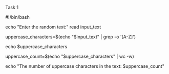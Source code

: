 Task 1

#!/bin/bash


echo "Enter the random text:"
read input_text


uppercase_characters=$(echo "$input_text" | grep -o '[A-Z]')

echo $uppercase_characters


uppercase_count=$(echo "$uppercase_characters" | wc -w)

echo "The number of uppercase characters in the text: $uppercase_count"
